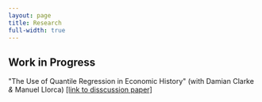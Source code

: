 ```yaml
---
layout: page
title: Research
full-width: true
---
```


## Work in Progress

"The Use of Quantile Regression in Economic History" (with Damian Clarke _&_ Manuel Llorca) [[link to disscussion paper]](https://papers.ssrn.com/sol3/papers.cfm?abstract_id=3908874)
